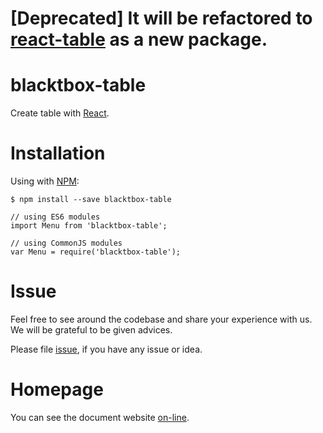 # [Deprecated] It will be refactored to [react-table](https://github.com/BlackToolBoxLaboratory/react-table) as a new package.

# blacktbox-table

Create table with [React](https://facebook.github.io/react).

# Installation

Using with [NPM](https://www.npmjs.com/):

    $ npm install --save blacktbox-table

    // using ES6 modules
    import Menu from 'blacktbox-table';

    // using CommonJS modules
    var Menu = require('blacktbox-table');

# Issue

Feel free to see around the codebase and share your experience with us. We will be grateful to be given advices. 

Please file [issue](https://github.com/BlackToolBoxLaboratory/blacktbox-table/issues), if you have any issue or idea.

# Homepage

You can see the document website [on-line](https://blacktoolboxlaboratory.github.io/).
